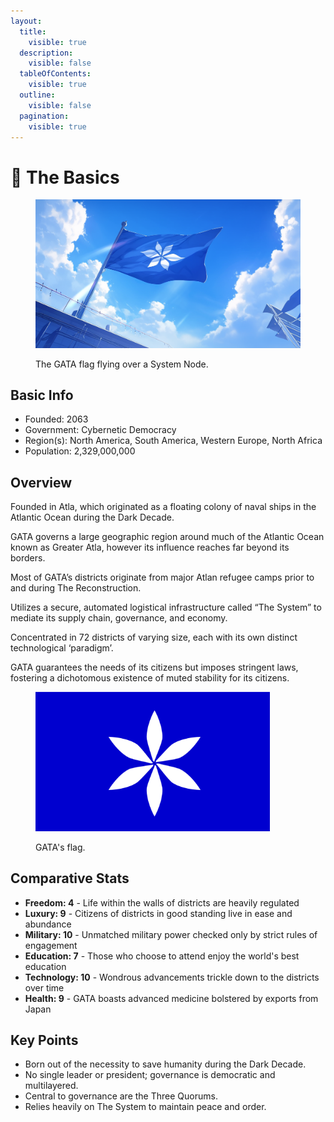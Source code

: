 ```yaml
---
layout:
  title:
    visible: true
  description:
    visible: false
  tableOfContents:
    visible: true
  outline:
    visible: false
  pagination:
    visible: true
---
```


# 🔵 The Basics

<figure><img src="../../.gitbook/assets/GATAflag-89lsf.png" alt="" width="563"><figcaption><p>The GATA flag flying over a System Node.</p></figcaption></figure>

## Basic Info <a href="#id-1g1h0y3y9gsu" id="id-1g1h0y3y9gsu"></a>

* Founded: 2063
* Government: Cybernetic Democracy
* Region(s): North America, South America, Western Europe, North Africa
* Population: 2,329,000,000

## Overview

Founded in Atla, which originated as a floating colony of naval ships in the Atlantic Ocean during the Dark Decade.

GATA governs a large geographic region around much of the Atlantic Ocean known as Greater Atla, however its influence reaches far beyond its borders.

Most of GATA’s districts originate from major Atlan refugee camps prior to and during The Reconstruction.

Utilizes a secure, automated logistical infrastructure called “The System” to mediate its supply chain, governance, and economy.

Concentrated in 72 districts of varying size, each with its own distinct technological ‘paradigm’.

GATA guarantees the needs of its citizens but imposes stringent laws, fostering a dichotomous existence of muted stability for its citizens.

<figure><img src="../../.gitbook/assets/GATA-flag.png" alt="" width="375"><figcaption><p>GATA's flag.</p></figcaption></figure>

## Comparative Stats <a href="#id-49um86pm2s1h" id="id-49um86pm2s1h"></a>

* **Freedom: 4** - Life within the walls of districts are heavily regulated
* **Luxury: 9** - Citizens of districts in good standing live in ease and abundance
* **Military: 10** - Unmatched military power checked only by strict rules of engagement
* **Education: 7** - Those who choose to attend enjoy the world's best education
* **Technology: 10** - Wondrous advancements trickle down to the districts over time
* **Health: 9** - GATA boasts advanced medicine bolstered by exports from Japan

## Key Points <a href="#bhxdg0vqheam" id="bhxdg0vqheam"></a>

* Born out of the necessity to save humanity during the Dark Decade.
* No single leader or president; governance is democratic and multilayered.
* Central to governance are the Three Quorums.
* Relies heavily on The System to maintain peace and order.

